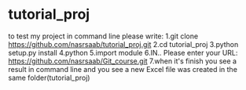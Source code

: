# tutorial_proj
to test my project in command line please write:
1.git clone https://github.com/nasrsaab/tutorial_proj.git
2.cd tutorial_proj
3.python setup.py install
4.python
5.import module
6.IN.. Please enter your URL: https://github.com/nasrsaab/Git_course.git
7.when it's finish you see a result in command line and you see a new Excel file was created in the same folder(tutorial_proj)
